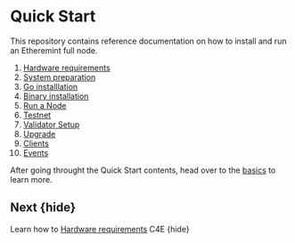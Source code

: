 <!--
order: false
parent:
  order: 2
-->

# Quick Start

This repository contains reference documentation on how to install and run an Etheremint full node.
1. [Hardware requirements](./hardware-requirements.md)
2. [System preparation](./system-preparation.md)
3. [Go installlation](./install-go.md)
4. [Binary installation](quickstart/install-binary.md)
5. [Run a Node](./run_node.md)
6. [Testnet](./testnet.md)
7. [Validator Setup](./validator-setup.md)
8. [Upgrade](./upgrade.md)
9. [Clients](./clients.md)
10. [Events](./events.md)

After going throught the Quick Start contents, head over to the [basics](./../basics/README.md) to learn more.

## Next {hide}

Learn how to [Hardware requirements](./hardware-requirements.md) C4E {hide}
